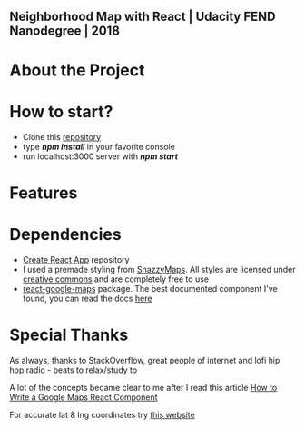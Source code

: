 ## Neighborhood Map with React | Udacity FEND Nanodegree | 2018

# About the Project
# How to start?

* Clone this [repository](https://github.com/soyaposeidon/FEND-Neighborhood-MapApp-React.git)
* type **_npm install_** in your favorite console
* run localhost:3000 server with **_npm start_**
# Features
# Dependencies

* [Create React App](https://github.com/facebook/create-react-app) repository
* I used a premade styling from [SnazzyMaps](https://snazzymaps.com/style/6618/cladme). All styles are licensed under [creative commons](https://creativecommons.org/publicdomain/zero/1.0/) and are completely free to use
* [react-google-maps](https://github.com/tomchentw/react-google-maps) package. The best documented component I've found, you can read the docs [here](https://tomchentw.github.io/react-google-maps/)

# Special Thanks

As always, thanks to StackOverflow, great people of internet and lofi hip hop radio - beats to relax/study to

A lot of the concepts became clear to me after I read this article [How to Write a Google Maps React Component](https://www.fullstackreact.com/articles/how-to-write-a-google-maps-react-component/)

For accurate lat & lng coordinates try [this website](https://www.gps-latitude-longitude.com)